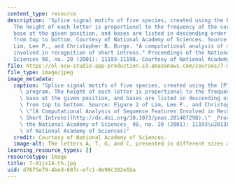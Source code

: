```yaml
---
content_type: resource
description: 'Splice signal motifs of five species, created using the PICTOGRAM program.
  The height of each letter is proportional to the frequency of the corresponding
  base at the given position, and bases are listed in descending order of frequency
  from top to bottom. Courtesy of National Academy of Sciences. Source: Figure 2 of
  Lim, Lee P., and Christopher B. Burge. "A computational analysis of sequence features
  involved in recognition of short introns." Proceedings of the National Academy of
  Sciences 98, no. 20 (2001): 11193-11198. Courtesy of National Academy of Sciences.'
file: https://ol-ocw-studio-app-production.s3.amazonaws.com/courses/7-91j-foundations-of-computational-and-systems-biology-spring-2014/d7675e794bed687cefc10e98c202e1ba_7-91js14-th.jpg
file_type: image/jpeg
image_metadata:
  caption: "Splice signal motifs of five species, created using the [PICTOGRAM](http://hollywood.mit.edu/pictogram.html)\
    \ program. The height of each letter is proportional to the frequency of the corresponding\
    \ base at the given position, and bases are listed in descending order of frequency\
    \ from top to bottom. Source: Figure 2 of Lim, Lee P., and Christopher B. Burge.\
    \ \"[A Computational Analysis of Sequence Features Involved in Recognition of\
    \ Short Introns](http://dx.doi.org/10.1073/pnas.201407298).\" _Proceedings of\
    \ the National Academy of Sciences_ 98, no. 20 (2001): 11193\u20138. (Courtesy\
    \ of National Academy of Sciences)"
  credit: Courtesy of National Academy of Sciences.
  image-alt: The letters A, T, G, and C, presented in different sizes and colors.
learning_resource_types: []
resourcetype: Image
title: 7-91js14-th.jpg
uid: d7675e79-4bed-687c-efc1-0e98c202e1ba
---
```

